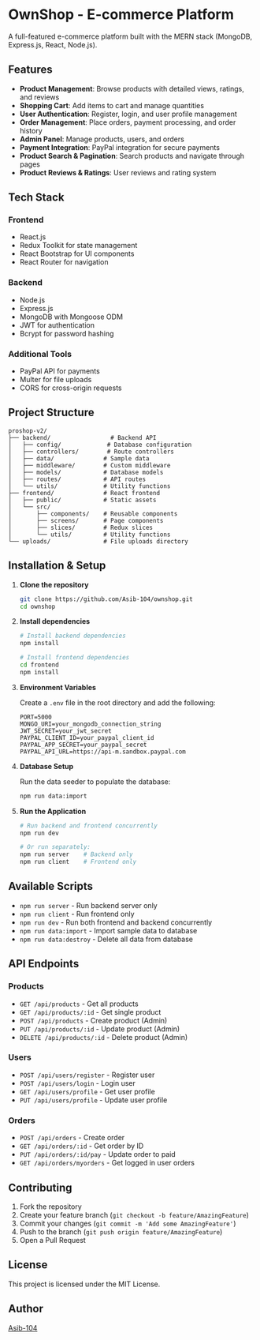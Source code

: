 # OwnShop - E-commerce Platform

A full-featured e-commerce platform built with the MERN stack (MongoDB, Express.js, React, Node.js).

## Features

- **Product Management**: Browse products with detailed views, ratings, and reviews
- **Shopping Cart**: Add items to cart and manage quantities
- **User Authentication**: Register, login, and user profile management
- **Order Management**: Place orders, payment processing, and order history
- **Admin Panel**: Manage products, users, and orders
- **Payment Integration**: PayPal integration for secure payments
- **Product Search & Pagination**: Search products and navigate through pages
- **Product Reviews & Ratings**: User reviews and rating system

## Tech Stack

### Frontend
- React.js
- Redux Toolkit for state management
- React Bootstrap for UI components
- React Router for navigation

### Backend
- Node.js
- Express.js
- MongoDB with Mongoose ODM
- JWT for authentication
- Bcrypt for password hashing

### Additional Tools
- PayPal API for payments
- Multer for file uploads
- CORS for cross-origin requests

## Project Structure

```
proshop-v2/
├── backend/                 # Backend API
│   ├── config/             # Database configuration
│   ├── controllers/        # Route controllers
│   ├── data/              # Sample data
│   ├── middleware/        # Custom middleware
│   ├── models/            # Database models
│   ├── routes/            # API routes
│   └── utils/             # Utility functions
├── frontend/              # React frontend
│   ├── public/            # Static assets
│   └── src/
│       ├── components/    # Reusable components
│       ├── screens/       # Page components
│       ├── slices/        # Redux slices
│       └── utils/         # Utility functions
└── uploads/               # File uploads directory
```

## Installation & Setup

1. **Clone the repository**
   ```bash
   git clone https://github.com/Asib-104/ownshop.git
   cd ownshop
   ```

2. **Install dependencies**
   ```bash
   # Install backend dependencies
   npm install
   
   # Install frontend dependencies
   cd frontend
   npm install
   ```

3. **Environment Variables**
   
   Create a `.env` file in the root directory and add the following:
   ```
   PORT=5000
   MONGO_URI=your_mongodb_connection_string
   JWT_SECRET=your_jwt_secret
   PAYPAL_CLIENT_ID=your_paypal_client_id
   PAYPAL_APP_SECRET=your_paypal_secret
   PAYPAL_API_URL=https://api-m.sandbox.paypal.com
   ```

4. **Database Setup**
   
   Run the data seeder to populate the database:
   ```bash
   npm run data:import
   ```

5. **Run the Application**
   
   ```bash
   # Run backend and frontend concurrently
   npm run dev
   
   # Or run separately:
   npm run server    # Backend only
   npm run client    # Frontend only
   ```

## Available Scripts

- `npm run server` - Run backend server only
- `npm run client` - Run frontend only
- `npm run dev` - Run both frontend and backend concurrently
- `npm run data:import` - Import sample data to database
- `npm run data:destroy` - Delete all data from database

## API Endpoints

### Products
- `GET /api/products` - Get all products
- `GET /api/products/:id` - Get single product
- `POST /api/products` - Create product (Admin)
- `PUT /api/products/:id` - Update product (Admin)
- `DELETE /api/products/:id` - Delete product (Admin)

### Users
- `POST /api/users/register` - Register user
- `POST /api/users/login` - Login user
- `GET /api/users/profile` - Get user profile
- `PUT /api/users/profile` - Update user profile

### Orders
- `POST /api/orders` - Create order
- `GET /api/orders/:id` - Get order by ID
- `PUT /api/orders/:id/pay` - Update order to paid
- `GET /api/orders/myorders` - Get logged in user orders

## Contributing

1. Fork the repository
2. Create your feature branch (`git checkout -b feature/AmazingFeature`)
3. Commit your changes (`git commit -m 'Add some AmazingFeature'`)
4. Push to the branch (`git push origin feature/AmazingFeature`)
5. Open a Pull Request

## License

This project is licensed under the MIT License.

## Author

[Asib-104](https://github.com/Asib-104)
